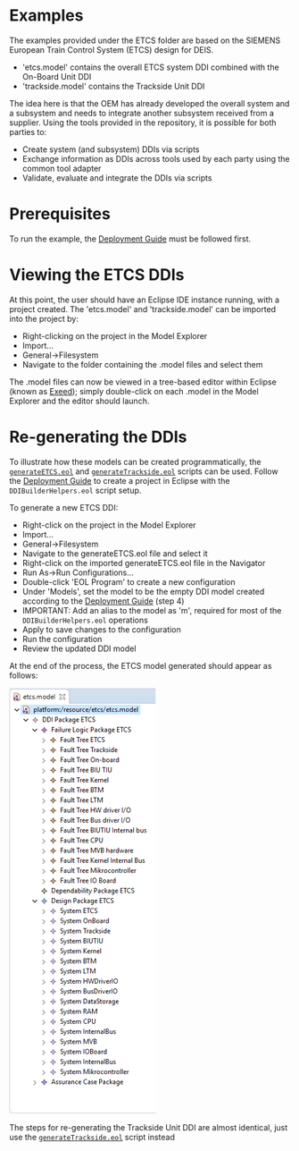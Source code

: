 # Examples

The examples provided under the ETCS folder are based on the SIEMENS European Train Control System (ETCS) design for DEIS.

- 'etcs.model' contains the overall ETCS system DDI combined with the On-Board Unit DDI
- 'trackside.model' contains the Trackside Unit DDI

The idea here is that the OEM has already developed the overall system and a subsystem and needs to integrate another subsystem received from a supplier. Using the tools provided in the repository, it is possible for both parties to:
- Create system (and subsystem) DDIs via scripts
- Exchange information as DDIs across tools used by each party using the common tool adapter
- Validate, evaluate and integrate the DDIs via scripts

# Prerequisites

To run the example, the [Deployment Guide](https://github.com/DEIS-Project-EU/DDI-Scripting-Tools/tree/master/Documentation/Deployment%20Guide) must be followed first.

# Viewing the ETCS DDIs

At this point, the user should have an Eclipse IDE instance running, with a project created.
The 'etcs.model' and 'trackside.model' can be imported into the project by:
- Right-clicking on the project in the Model Explorer
- Import...
- General->Filesystem
- Navigate to the folder containing the .model files and select them

The .model files can now be viewed in a tree-based editor within Eclipse (known as [Exeed](https://www.eclipse.org/epsilon/doc/exeed/)); simply double-click on each .model in the Model Explorer and the editor should launch.

# Re-generating the DDIs

To illustrate how these models can be created programmatically, the [`generateETCS.eol`](https://github.com/DEIS-Project-EU/DDI-Scripting-Tools/blob/master/Examples/ETCS/generateETCS.eol) and [`generateTrackside.eol`](https://github.com/DEIS-Project-EU/DDI-Scripting-Tools/blob/master/Examples/ETCS/generateTrackside.eol) scripts can be used.
Follow the [Deployment Guide](https://github.com/DEIS-Project-EU/DDI-Scripting-Tools/tree/master/Documentation/Deployment%20Guide) to create a project in Eclipse with the `DDIBuilderHelpers.eol` script setup.

To generate a new ETCS DDI:
- Right-click on the project in the Model Explorer
- Import...
- General->Filesystem
- Navigate to the generateETCS.eol file and select it
- Right-click on the imported generateETCS.eol file in the Navigator
- Run As->Run Configurations...
- Double-click 'EOL Program' to create a new configuration
- Under 'Models', set the model to be the empty DDI model created according to the [Deployment Guide](https://github.com/DEIS-Project-EU/DDI-Scripting-Tools/tree/master/Documentation/Deployment%20Guide) (step 4)
- IMPORTANT: Add an alias to the model as 'm', required for most of the `DDIBuilderHelpers.eol` operations
- Apply to save changes to the configuration
- Run the configuration
- Review the updated DDI model

At the end of the process, the ETCS model generated should appear as follows:

![Generated ETCS Model](https://raw.githubusercontent.com/DEIS-Project-EU/DDI-Scripting-Tools/master/Documentation/img/etcs.PNG)

The steps for re-generating the Trackside Unit DDI are almost identical, just use the [`generateTrackside.eol`](https://github.com/DEIS-Project-EU/DDI-Scripting-Tools/blob/master/Examples/ETCS/generateTrackside.eol) script instead
